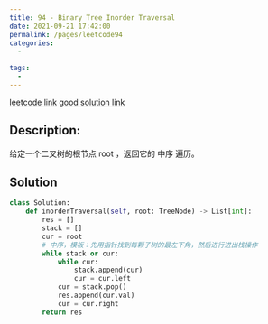 ```yaml
---
title: 94 - Binary Tree Inorder Traversal
date: 2021-09-21 17:42:00
permalink: /pages/leetcode94
categories:
  - 
  
tags:
  - 
---
```

[leetcode link](https://leetcode.com/problems/binary-tree-inorder-traversal/)
[good solution link](https://leetcode-cn.com/problems/binary-tree-inorder-traversal/solution/python3-er-cha-shu-suo-you-bian-li-mo-ban-ji-zhi-s/)
## Description:
给定一个二叉树的根节点 root ，返回它的 中序 遍历。


## Solution
```python
class Solution:
    def inorderTraversal(self, root: TreeNode) -> List[int]: 
        res = []
        stack = []
        cur = root
        # 中序，模板：先用指针找到每颗子树的最左下角，然后进行进出栈操作
        while stack or cur:
            while cur:
                stack.append(cur)
                cur = cur.left
            cur = stack.pop()
            res.append(cur.val)
            cur = cur.right
        return res      
```